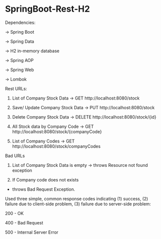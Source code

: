 # SpringBoot-Rest-H2

Dependencies:

-> Spring Boot

-> Spring Data

-> H2 in-memory database

-> Spring AOP

-> Spring Web

-> Lombok

Rest URLs:

1. List of Company Stock Data
-> GET http://localhost:8080/stock

2. Save/ Update Company Stock Data
-> PUT http://localhost:8080/stock

3. Delete Company Stock Data
-> DELETE http://localhost:8080/stock/{id}

4. All Stock data by Company Code
-> GET http://localhost:8080/stock/{companyCode}

5. List of Company Codes
-> GET http://localhost:8080/stock/companyCodes

Bad URLs

1. List of Company Stock Data is empty
-> throws Resource not found exception

2. If Company code does not exists
- throws Bad Request Exception.

Used three simple, common response codes indicating (1) success, (2) failure due to client-side problem, (3) failure due to server-side problem:

200 - OK

400 - Bad Request

500 - Internal Server Error





